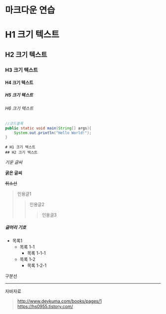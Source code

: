 마크다운 연습
==============

# H1 크기 텍스트
## H2 크기 텍스트
### H3 크기 텍스트
#### H4 크기 텍스트
##### H5 크기 텍스트
###### H6 크기 텍스트

``` JAVA
//코드블록
public static void main(String[] args){
    System.out.println("Hello World!");
}
```

```
# H1 크기 텍스트
## H2 크기 텍스트
```


*기운 글씨*

**굵은 글씨**

~~취소선~~

> 인용글1
> > 인용글2
> > > 인용글3

##### 글머리 기호
* 목록1
  * 목록 1-1
    * 목록 1-1-1
  * 목록 1-2
    * 목록 1-2-1 

구분선

***

자바자료
>http://www.devkuma.com/books/pages/1 <br>
>https://hs0955.tistory.com/
